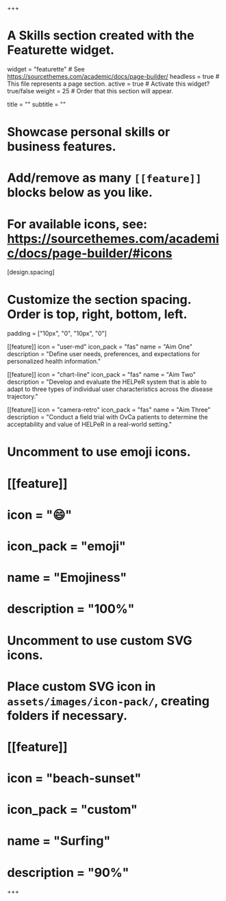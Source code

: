 +++
# A Skills section created with the Featurette widget.
widget = "featurette"  # See https://sourcethemes.com/academic/docs/page-builder/
headless = true  # This file represents a page section.
active = true  # Activate this widget? true/false
weight = 25  # Order that this section will appear.

title = ""
subtitle = ""

# Showcase personal skills or business features.
# 
# Add/remove as many `[[feature]]` blocks below as you like.
# 
# For available icons, see: https://sourcethemes.com/academic/docs/page-builder/#icons

[design.spacing]
  # Customize the section spacing. Order is top, right, bottom, left.
  padding = ["10px", "0", "10px", "0"]

[[feature]]
  icon = "user-md"
  icon_pack = "fas"
  name = "Aim One"
  description = "Define user needs, preferences, and expectations for personalized health information."
  
[[feature]]
  icon = "chart-line"
  icon_pack = "fas"
  name = "Aim Two"
  description = "Develop and evaluate the HELPeR system that is able to adapt to three types of individual user characteristics across the disease trajectory."  
  
[[feature]]
  icon = "camera-retro"
  icon_pack = "fas"
  name = "Aim Three"
  description = "Conduct a field trial with OvCa patients to determine the acceptability and value of HELPeR in a real-world setting."

# Uncomment to use emoji icons.
# [[feature]]
#  icon = ":smile:"
#  icon_pack = "emoji"
#  name = "Emojiness"
#  description = "100%"  

# Uncomment to use custom SVG icons.
# Place custom SVG icon in `assets/images/icon-pack/`, creating folders if necessary.
# [[feature]]
#  icon = "beach-sunset"
#  icon_pack = "custom"
#  name = "Surfing"
#  description = "90%"

+++

